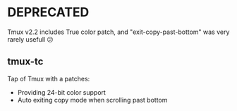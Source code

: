 # DEPRECATED
Tmux v2.2 includes True color patch, and "exit-copy-past-bottom" was very rarely usefull :confused:

## tmux-tc
Tap of Tmux with a patches:
 - Providing 24-bit color support
 - Auto exiting copy mode when scrolling past bottom
